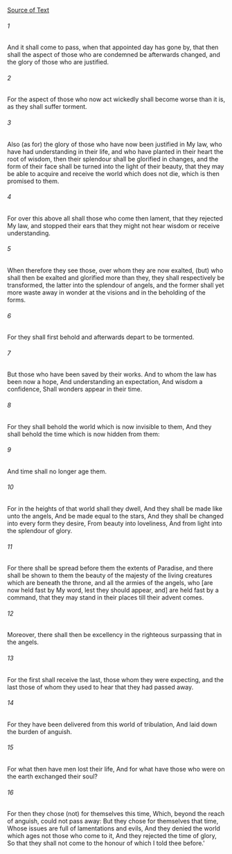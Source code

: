 [Source of Text](https://github.com/scrollmapper/bible_databases_deuterocanonical)

###### 1
And it shall come to pass, when that appointed day has gone by, that then shall the aspect of those who are condemned be afterwards changed, and the glory of those who are justified.

###### 2
For the aspect of those who now act wickedly shall become worse than it is, as they shall suffer torment.

###### 3
Also (as for) the glory of those who have now been justified in My law, who have had understanding in their life, and who have planted in their heart the root of wisdom, then their splendour shall be glorified in changes, and the form of their face shall be turned into the light of their beauty, that they may be able to acquire and receive the world which does not die, which is then promised to them.

###### 4
For over this above all shall those who come then lament, that they rejected My law, and stopped their ears that they might not hear wisdom or receive understanding.

###### 5
When therefore they see those, over whom they are now exalted, (but) who shall then be exalted and glorified more than they, they shall respectively be transformed, the latter into the splendour of angels, and the former shall yet more waste away in wonder at the visions and in the beholding of the forms.

###### 6
For they shall first behold and afterwards depart to be tormented.

###### 7
But those who have been saved by their works. And to whom the law has been now a hope, And understanding an expectation, And wisdom a confidence, Shall wonders appear in their time.

###### 8
For they shall behold the world which is now invisible to them, And they shall behold the time which is now hidden from them:

###### 9
And time shall no longer age them.

###### 10
For in the heights of that world shall they dwell, And they shall be made like unto the angels, And be made equal to the stars, And they shall be changed into every form they desire, From beauty into loveliness, And from light into the splendour of glory.

###### 11
For there shall be spread before them the extents of Paradise, and there shall be shown to them the beauty of the majesty of the living creatures which are beneath the throne, and all the armies of the angels, who [are now held fast by My word, lest they should appear, and] are held fast by a command, that they may stand in their places till their advent comes.

###### 12
Moreover, there shall then be excellency in the righteous surpassing that in the angels.

###### 13
For the first shall receive the last, those whom they were expecting, and the last those of whom they used to hear that they had passed away.

###### 14
For they have been delivered from this world of tribulation, And laid down the burden of anguish.

###### 15
For what then have men lost their life, And for what have those who were on the earth exchanged their soul?

###### 16
For then they chose (not) for themselves this time, Which, beyond the reach of anguish, could not pass away: But they chose for themselves that time, Whose issues are full of lamentations and evils, And they denied the world which ages not those who come to it, And they rejected the time of glory, So that they shall not come to the honour of which I told thee before.'